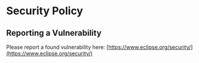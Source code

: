 <!-- 
#################################################################################
Tractus-X - EcoPass KIT

Copyright (c) 2022, 2024 Contributors to the Eclipse Foundation

See the NOTICE file(s) distributed with this work for additional
Information regarding copyright ownership.

This program and the accompanying materials are made available under the
terms of the Apache License, Version 2.0 which is available at

https://www.apache.org/licenses/LICENSE-2.0.

Unless required by applicable law or agreed to in writing, software
distributed under the License is distributed on an "AS IS" BASIS
WITHOUT WARRANTIES OR CONDITIONS OF ANY KIND,
either express or implied. See the
License for the specific language govern in permissions and limitations
under the License.

SPDX-License-Identifier: Apache-2.0
################################################################################## 
-->

# Security Policy

## Reporting a Vulnerability

Please report a found vulnerability here:
[https://www.eclipse.org/security/](https://www.eclipse.org/security/)